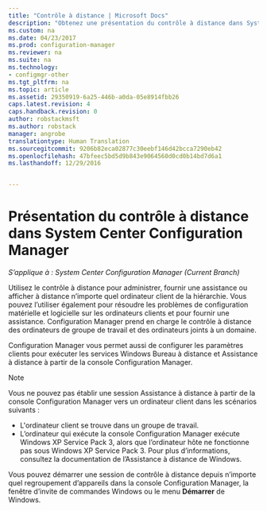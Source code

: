 ```yaml
---
title: "Contrôle à distance | Microsoft Docs"
description: "Obtenez une présentation du contrôle à distance dans System Center Configuration Manager."
ms.custom: na
ms.date: 04/23/2017
ms.prod: configuration-manager
ms.reviewer: na
ms.suite: na
ms.technology:
- configmgr-other
ms.tgt_pltfrm: na
ms.topic: article
ms.assetid: 29350919-6a25-446b-a0da-05e8914fbb26
caps.latest.revision: 4
caps.handback.revision: 0
author: robstackmsft
ms.author: robstack
manager: angrobe
translationtype: Human Translation
ms.sourcegitcommit: 9206b82eca02877c30eebf146d42bcca7290eb42
ms.openlocfilehash: 47bfeec5bd5d9b843e9064560d0cd0b14bd7d6a1
ms.lasthandoff: 12/29/2016


---
```

# <a name="introduction-to-remote-control-in-system-center-configuration-manager"></a>Présentation du contrôle à distance dans System Center Configuration Manager

*S’applique à : System Center Configuration Manager (Current Branch)*

Utilisez le contrôle à distance pour administrer, fournir une assistance ou afficher à distance n’importe quel ordinateur client de la hiérarchie. Vous pouvez l’utiliser également pour résoudre les problèmes de configuration matérielle et logicielle sur les ordinateurs clients et pour fournir une assistance. Configuration Manager prend en charge le contrôle à distance des ordinateurs de groupe de travail et des ordinateurs joints à un domaine.  

Configuration Manager vous permet aussi de configurer les paramètres clients pour exécuter les services Windows Bureau à distance et Assistance à distance à partir de la console Configuration Manager.  

> [!NOTE]  
>  Vous ne pouvez pas établir une session Assistance à distance à partir de la console Configuration Manager vers un ordinateur client dans les scénarios suivants :  
>   
>  -   L'ordinateur client se trouve dans un groupe de travail.  
> -   L’ordinateur qui exécute la console Configuration Manager exécute Windows XP Service Pack 3, alors que l’ordinateur hôte ne fonctionne pas sous Windows XP Service Pack 3. Pour plus d’informations, consultez la documentation de l’Assistance à distance de Windows.  

 Vous pouvez démarrer une session de contrôle à distance depuis n’importe quel regroupement d’appareils dans la console Configuration Manager, la fenêtre d’invite de commandes Windows ou le menu **Démarrer** de Windows.  


